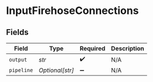 # InputFirehoseConnections


## Fields

| Field              | Type               | Required           | Description        |
| ------------------ | ------------------ | ------------------ | ------------------ |
| `output`           | *str*              | :heavy_check_mark: | N/A                |
| `pipeline`         | *Optional[str]*    | :heavy_minus_sign: | N/A                |
